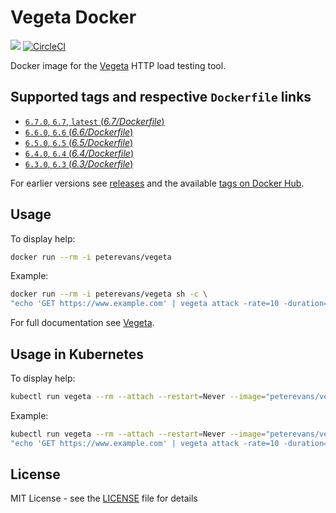 # Vegeta Docker
[![](https://images.microbadger.com/badges/image/peterevans/vegeta.svg)](https://microbadger.com/images/peterevans/vegeta)
[![CircleCI](https://circleci.com/gh/peter-evans/vegeta-docker/tree/master.svg?style=svg)](https://circleci.com/gh/peter-evans/vegeta-docker/tree/master)

Docker image for the [Vegeta](https://github.com/tsenart/vegeta) HTTP load testing tool.

## Supported tags and respective `Dockerfile` links

- [`6.7.0`, `6.7`, `latest`  (*6.7/Dockerfile*)](https://github.com/peter-evans/vegeta-docker/tree/master)
- [`6.6.0`, `6.6`  (*6.6/Dockerfile*)](https://github.com/peter-evans/vegeta-docker/tree/master/archive/6.6)
- [`6.5.0`, `6.5`  (*6.5/Dockerfile*)](https://github.com/peter-evans/vegeta-docker/tree/master/archive/6.5)
- [`6.4.0`, `6.4`  (*6.4/Dockerfile*)](https://github.com/peter-evans/vegeta-docker/tree/master/archive/6.4)
- [`6.3.0`, `6.3`  (*6.3/Dockerfile*)](https://github.com/peter-evans/vegeta-docker/tree/master/archive/6.3)

For earlier versions see [releases](https://github.com/peter-evans/vegeta-docker/releases) and the available [tags on Docker Hub](https://hub.docker.com/r/peterevans/vegeta/tags/).

## Usage

To display help:
```bash
docker run --rm -i peterevans/vegeta
```
Example:
```bash
docker run --rm -i peterevans/vegeta sh -c \
"echo 'GET https://www.example.com' | vegeta attack -rate=10 -duration=30s | tee results.bin | vegeta report"
```
For full documentation see [Vegeta](https://github.com/tsenart/vegeta).

## Usage in Kubernetes

To display help:
```bash
kubectl run vegeta --rm --attach --restart=Never --image="peterevans/vegeta"
```
Example:
```bash
kubectl run vegeta --rm --attach --restart=Never --image="peterevans/vegeta" -- sh -c \
"echo 'GET https://www.example.com' | vegeta attack -rate=10 -duration=30s | tee results.bin | vegeta report"
```

## License

MIT License - see the [LICENSE](LICENSE) file for details
